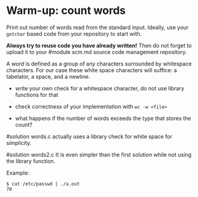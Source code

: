 # Warm-up: count words

Print out number of words read from the standard input.  Ideally, use your
`getchar` based code from your repository to start with.

**Always try to reuse code you have already written!**  Then do not forget to
upload it to your
#module scm.md source code management repository.

A *word* is defined as a group of any characters surrounded by whitespace
characters.  For our case these white space characters will suffice: a
tabelator, a space, and a newline.

- write your own check for a whitespace character, do not use library functions
  for that

- check correctness of your implementation with `wc -w <file>`

- what happens if the number of words exceeds the type that stores the count?

#solution words.c
actually uses a library check for white space for simplicity.

#solution words2.c
It is even simpler than the first solution while not using the library function.

Example:

```
$ cat /etc/passwd | ./a.out
70
```
